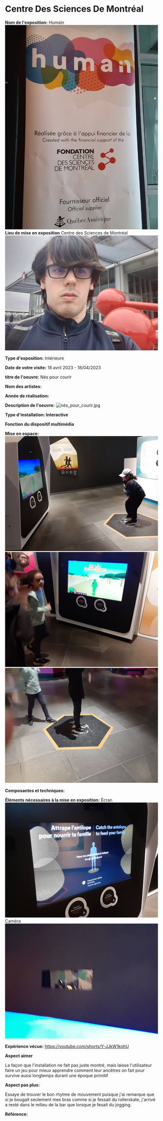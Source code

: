 # Centre Des Sciences De Montréal

**Nom de l'exposition:**
Humain
![human_expo.jpg](media/human_expo.jpg)
**Lieu de mise en exposition**
Centre des Sciences de Montréal
![entre_centre_science.jpg](media/entre_centre_science.jpg)

**Type d'exposition:**
Intérieure

**Date de votre visite:**
18 avril 2023 - 18/04/2023 

**titre de l'oeuvre:**
Nés pour courir

**Nom des artistes:**


**Année de réalisation:** 


**Description de l'oeuvre:**
![nés_pour_courir.jpg](media/nés_pour_courir.jpg)

**Type d'installation: Interactive**


**Fonction du dispositif multimédia**

**Mise en espace:**
![point_de_vue_gauche_courrir.jpg](media/point_de_vue_gauche_courrir.jpg)
![point_de_vue_droite_courir.jpg](media/point_de_vue_droite_courir.jpg)
![hexagone_courir.jpg](media/hexagone_courir.jpg)

**Composantes et techniques:**


**Éléments nécessaires à la mise en exposition:**
Écran
![ecran_courir.jpeg](media/ecran_courir.jpeg)
Caméra
![camera_courir.jpg](media/camera_courir.jpg)

**Expérience vécue:**
https://youtube.com/shorts/Y-JJkW1kohU

**Aspect aimer**

La façon que l'installation ne fait pas juste montré, mais laisse l'utilisateur faire un jeu pour mieux apprendre comment leur ancêtres on fait pour survive aussi longtemps durant une époque primitif

**Aspect pas plus:**

Essaye de trouver le bon rhytme de mouvement puisque j'ai remarque que si je bougait seulement mes bras comme si je fessait du rollerskate, j'arrivé a resté dans le milieu de la bar que lorsque je fesait du jogging.

**Référence:**


